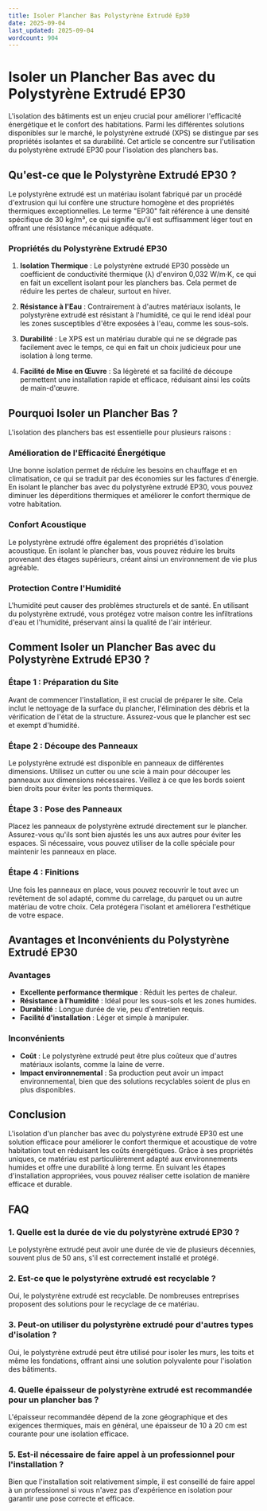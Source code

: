 ```yaml
---
title: Isoler Plancher Bas Polystyrène Extrudé Ep30
date: 2025-09-04
last_updated: 2025-09-04
wordcount: 904
---
```


# Isoler un Plancher Bas avec du Polystyrène Extrudé EP30

L'isolation des bâtiments est un enjeu crucial pour améliorer l'efficacité énergétique et le confort des habitations. Parmi les différentes solutions disponibles sur le marché, le polystyrène extrudé (XPS) se distingue par ses propriétés isolantes et sa durabilité. Cet article se concentre sur l'utilisation du polystyrène extrudé EP30 pour l'isolation des planchers bas.

## Qu'est-ce que le Polystyrène Extrudé EP30 ?

Le polystyrène extrudé est un matériau isolant fabriqué par un procédé d'extrusion qui lui confère une structure homogène et des propriétés thermiques exceptionnelles. Le terme "EP30" fait référence à une densité spécifique de 30 kg/m³, ce qui signifie qu'il est suffisamment léger tout en offrant une résistance mécanique adéquate.

### Propriétés du Polystyrène Extrudé EP30

1. **Isolation Thermique** : Le polystyrène extrudé EP30 possède un coefficient de conductivité thermique (λ) d'environ 0,032 W/m·K, ce qui en fait un excellent isolant pour les planchers bas. Cela permet de réduire les pertes de chaleur, surtout en hiver.

2. **Résistance à l'Eau** : Contrairement à d'autres matériaux isolants, le polystyrène extrudé est résistant à l'humidité, ce qui le rend idéal pour les zones susceptibles d'être exposées à l'eau, comme les sous-sols.

3. **Durabilité** : Le XPS est un matériau durable qui ne se dégrade pas facilement avec le temps, ce qui en fait un choix judicieux pour une isolation à long terme.

4. **Facilité de Mise en Œuvre** : Sa légèreté et sa facilité de découpe permettent une installation rapide et efficace, réduisant ainsi les coûts de main-d'œuvre.

## Pourquoi Isoler un Plancher Bas ?

L'isolation des planchers bas est essentielle pour plusieurs raisons :

### Amélioration de l'Efficacité Énergétique

Une bonne isolation permet de réduire les besoins en chauffage et en climatisation, ce qui se traduit par des économies sur les factures d'énergie. En isolant le plancher bas avec du polystyrène extrudé EP30, vous pouvez diminuer les déperditions thermiques et améliorer le confort thermique de votre habitation.

### Confort Acoustique

Le polystyrène extrudé offre également des propriétés d'isolation acoustique. En isolant le plancher bas, vous pouvez réduire les bruits provenant des étages supérieurs, créant ainsi un environnement de vie plus agréable.

### Protection Contre l'Humidité

L'humidité peut causer des problèmes structurels et de santé. En utilisant du polystyrène extrudé, vous protégez votre maison contre les infiltrations d'eau et l'humidité, préservant ainsi la qualité de l'air intérieur.

## Comment Isoler un Plancher Bas avec du Polystyrène Extrudé EP30 ?

### Étape 1 : Préparation du Site

Avant de commencer l'installation, il est crucial de préparer le site. Cela inclut le nettoyage de la surface du plancher, l'élimination des débris et la vérification de l'état de la structure. Assurez-vous que le plancher est sec et exempt d'humidité.

### Étape 2 : Découpe des Panneaux

Le polystyrène extrudé est disponible en panneaux de différentes dimensions. Utilisez un cutter ou une scie à main pour découper les panneaux aux dimensions nécessaires. Veillez à ce que les bords soient bien droits pour éviter les ponts thermiques.

### Étape 3 : Pose des Panneaux

Placez les panneaux de polystyrène extrudé directement sur le plancher. Assurez-vous qu'ils sont bien ajustés les uns aux autres pour éviter les espaces. Si nécessaire, vous pouvez utiliser de la colle spéciale pour maintenir les panneaux en place.

### Étape 4 : Finitions

Une fois les panneaux en place, vous pouvez recouvrir le tout avec un revêtement de sol adapté, comme du carrelage, du parquet ou un autre matériau de votre choix. Cela protégera l'isolant et améliorera l'esthétique de votre espace.

## Avantages et Inconvénients du Polystyrène Extrudé EP30

### Avantages

- **Excellente performance thermique** : Réduit les pertes de chaleur.
- **Résistance à l'humidité** : Idéal pour les sous-sols et les zones humides.
- **Durabilité** : Longue durée de vie, peu d'entretien requis.
- **Facilité d'installation** : Léger et simple à manipuler.

### Inconvénients

- **Coût** : Le polystyrène extrudé peut être plus coûteux que d'autres matériaux isolants, comme la laine de verre.
- **Impact environnemental** : Sa production peut avoir un impact environnemental, bien que des solutions recyclables soient de plus en plus disponibles.

## Conclusion

L'isolation d'un plancher bas avec du polystyrène extrudé EP30 est une solution efficace pour améliorer le confort thermique et acoustique de votre habitation tout en réduisant les coûts énergétiques. Grâce à ses propriétés uniques, ce matériau est particulièrement adapté aux environnements humides et offre une durabilité à long terme. En suivant les étapes d'installation appropriées, vous pouvez réaliser cette isolation de manière efficace et durable.

## FAQ

### 1. Quelle est la durée de vie du polystyrène extrudé EP30 ?

Le polystyrène extrudé peut avoir une durée de vie de plusieurs décennies, souvent plus de 50 ans, s'il est correctement installé et protégé.

### 2. Est-ce que le polystyrène extrudé est recyclable ?

Oui, le polystyrène extrudé est recyclable. De nombreuses entreprises proposent des solutions pour le recyclage de ce matériau.

### 3. Peut-on utiliser du polystyrène extrudé pour d'autres types d'isolation ?

Oui, le polystyrène extrudé peut être utilisé pour isoler les murs, les toits et même les fondations, offrant ainsi une solution polyvalente pour l'isolation des bâtiments.

### 4. Quelle épaisseur de polystyrène extrudé est recommandée pour un plancher bas ?

L'épaisseur recommandée dépend de la zone géographique et des exigences thermiques, mais en général, une épaisseur de 10 à 20 cm est courante pour une isolation efficace.

### 5. Est-il nécessaire de faire appel à un professionnel pour l'installation ?

Bien que l'installation soit relativement simple, il est conseillé de faire appel à un professionnel si vous n'avez pas d'expérience en isolation pour garantir une pose correcte et efficace.
